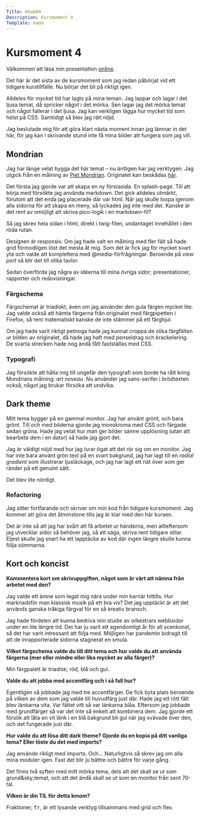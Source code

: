 ```yaml
---
Title: Kmom04
Description: Kursmoment 4
Template: kmom
---
```

# Kursmoment 4

Välkommen att läsa min presentation [online][1].

Det här är det sista av de kursmoment som jag redan påbörjat vid ett tidigare
kurstillfälle. Nu börjar det bli på riktigt igen.

Alldeles för mycket tid har lagts på mina teman. Jag lappar och lagar i det
ljusa temat, då spricker något i det mörka. Sen lagar jag det mörka temat och något
fallerar i det ljusa. Jag kan verkligen lägga hur mycket tid som helst på CSS.
Samtidigt så blev jag rätt nöjd.

Jag beslutade mig för att göra klart nästa moment innan jag lämnar in det här,
för jag kan i skrivande stund inte få mina bilder att fungera som jag vill.

## Mondrian

Jag har länge velat bygga det här temat &ndash; nu äntligen har jag verktygen. Jag
utgick från en målning av [Piet Mondrian][2]. Originalet kan beskådas [här][3].

Det första jag gjorde var att skapa en ny förstasida. En splash-page. Till att
börja med försökte jag använda markdown. Det gick alldeles utmärkt, förutom att
det enda jag placerade där var html. När jag skulle loopa igenom alla sidorna
för att skapa en meny, så lyckades jag inte med det. Kanske är det rent av
omöjligt att skriva pico-logik i en markdown-fil?

Så jag skrev hela sidan i html, direkt i twig-filen, undantaget innehållet i den
röda rutan.

Designen är responsiv. Om jag hade valt en målning med fler fält så hade grid
förmodligen löst det mesta åt mig. Som det är fick jag för mycket svart yta och
valde att komplettera med @media-förfrågningar. Beroende på _view port_ så blir
det till olika tavlor.

Sedan överförde jag några av idéerna till mina övriga sidor; presentationer,
rapporter och redovisningar.

### Färgschema

Färgschemat är triadiskt, även om jag använder den gula färgen mycket lite. Jag
valde också att hämta färgerna från originalet med färgpipetten i Firefox, så
rent matematiskt kanske de inte stämmer på ett färghjul.

Om jag hade varit riktigt petnoga hade jag kunnat croppa de olika färgfälten ur
bilden av originalet, då hade jag haft med penseldrag och krackelering. De
svarta strecken hade nog ändå fått fastställas med CSS.

### Typografi

Jag försökte att hålla mig till ungefär den typografi som borde ha rått kring
Mondrians målning: _art noveau_. Nu använder jag sans-serifer i brödtexten
också, något jag brukar försöka att undvika.

## Dark theme

Mitt tema bygger på en gammal monitor. Jag har använt grönt, och bara grönt.
Till och med bilderna gjorde jag monokroma med CSS och färgade sedan gröna.
Hade jag vetat hur man ger bilder sämre upplösning (utan att bearbeta dem i
en dator) så hade jag gjort det.

Jag är väldigt nöjd med hur jag lurar ögat att det rör sig om en monitor. Jag
har inte bara använt grön text på en svart bakgrund, jag har lagt till en
_radial gradient_ som illustrerar ljusläckage, och jag har lagt ett nät över
som ger ränder på ett genuint sätt.

Det blev lite nördigt.

### Refactoring

Jag sitter fortfarande och skriver om min kod från tidigare kursmoment. Jag
kommer att göra det åtminstone tills jag är klar med den här kursen.

Det är inte så att jag har svårt att få arbetet ur händerna, men allteftersom
jag utvecklar sidor så behöver jag, så att säga, skriva rent tidigare stilar.
Eljest skulle jag snart ha ett lapptäcke av kod där ingen längre skulle kunna
följa sömmarna.

## Kort och koncist

__Kommentera kort om skrivuppgiften, något som är värt att nämna från arbetet med den?__

Jag valde ett ämne som legat mig nära under min karriär hittills. Hur
marknadsför man klassisk musik på ett bra vis? Det jag upptäckt är att det
används ganska tråkiga färgval för en så kreativ bransch.

Jag hade fördelen att kunna bedriva min studie av orkestrars webbsidor under en
lite längre tid. Det har ju varit ett egendomligt år för all scenkonst, så det
har varit intressant att följa med. Möjligen har pandemin
bidragit till att de inrapporterade sidorna stagnerat en smula.

__Vilket färgschema valde du till ditt tema och hur valde du att använda
färgerna (mer eller mindre eller lika mycket av alla färger)?__

Min färgpalett är triadisk; röd, blå och gul.

__Valde du att jobba med accentfärg och i så fall hur?__

Egentligen så jobbade jag med tre accentfärger. De fick byta plats beroende på
vilken av dem som jag valde till huvudfärg just där. Hade jag ett rött fält
blev länkarna vita. Var fältet vitt så var länkarna blåa. Eftersom jag jobbade
med grundfärger så var det inte så enkelt att kombinera dem. Jag gjorde ett
försök att låta en vit länk i en blå bakgrund bli gul när jag svävade över den,
och det fungerade just där.

__Hur valde du att lösa ditt dark theme? Gjorde du en kopia på ditt vanliga tema? Eller löste du det med imports?__

Jag använde rikligt med imports. Och... Naturligtvis så skrev jag om alla mina
moduler igen. Fast det blir ju bättre och bättre för varje gång.

Det finns två syften med mitt mörka tema, dels att det skall se ut som
grund&sky;temat, och att det ändå skall se ut som en monitor från sent 70-tal.

__Vilken är din TIL för detta kmom?__

Fraktioner, <samp>fr</samp>, är ett lysande verktyg tillsammans med grid och flex.

[1]: http://www.student.bth.se/~olai19/dbwebb-kurser/design/me/portfolio/report/kmom04
[2]: https://en.wikipedia.org/wiki/Piet_Mondrian
[3]: https://upload.wikimedia.org/wikipedia/commons/thumb/a/a4/Piet_Mondriaan%2C_1930_-_Mondrian_Composition_II_in_Red%2C_Blue%2C_and_Yellow.jpg/800px-Piet_Mondriaan%2C_1930_-_Mondrian_Composition_II_in_Red%2C_Blue%2C_and_Yellow.jpg
